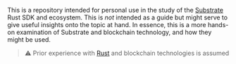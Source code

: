This is a repository intended for personal use in the study of the [Substrate](https://substrate.io/) Rust SDK and ecosystem. This is *not* intended as a guide but might serve to give useful insights onto the topic at hand. In essence, this is a more hands-on examination of Substrate and blockchain technology, and how they might be used.

> ⚠️ Prior experience with [Rust](https://www.rust-lang.org/) and blockchain technologies is assumed
